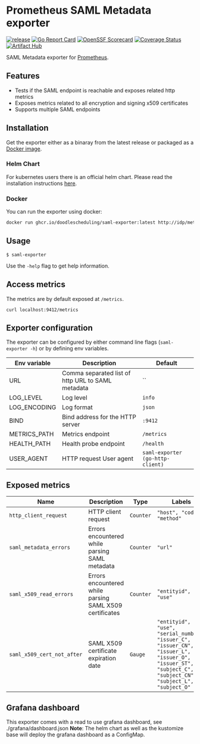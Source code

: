# Prometheus SAML Metadata exporter
[![release](https://github.com/doodlescheduling/saml-exporter/actions/workflows/release.yaml/badge.svg)](https://github.com/doodlescheduling/saml-exporter/actions/workflows/release.yaml)
[![Go Report Card](https://goreportcard.com/badge/github.com/doodlescheduling/saml-exporter)](https://goreportcard.com/report/github.com/doodlescheduling/saml-exporter)
[![OpenSSF Scorecard](https://api.securityscorecards.dev/projects/github.com/DoodleScheduling/saml-exporter/badge)](https://api.securityscorecards.dev/projects/github.com/DoodleScheduling/saml-exporter)
[![Coverage Status](https://coveralls.io/repos/github/DoodleScheduling/saml-exporter/badge.svg?branch=master)](https://coveralls.io/github/DoodleScheduling/saml-exporter?branch=master)
[![Artifact Hub](https://img.shields.io/endpoint?url=https://artifacthub.io/badge/repository/saml-exporter)](https://artifacthub.io/packages/search?repo=saml-exporter)

SAML Metadata exporter for [Prometheus](https://prometheus.io).

## Features

* Tests if the SAML endpoint is reachable and exposes related http metrics
* Exposes metrics related to all encryption and signing x509 certificates
* Supports multiple SAML endpoints

## Installation

Get the exporter either as a binaray from the latest release or packaged as a [Docker image](https://github.com/doodlescheduling/saml-exporter/pkgs/container/saml-exporter).

### Helm Chart
For kubernetes users there is an official helm chart.
Please read the installation instructions [here](https://github.com/doodlescheduling/saml-exporter/blob/master/chart/saml-exporter/README.md).

### Docker
You can run the exporter using docker:
```sh
docker run ghcr.io/doodlescheduling/saml-exporter:latest http://idp/metadata
```

## Usage

```
$ saml-exporter
```

Use the `-help` flag to get help information.

## Access metrics
The metrics are by default exposed at `/metrics`.

```
curl localhost:9412/metrics
```

## Exporter configuration

The exporter can be configured by either command line flags (`saml-exporter -h`) or by defining env variables.

| Env variable             | Description                              | Default |
|--------------------------|------------------------------------------|---------|
| URL                      | Comma separated list of http URL to SAML metadata  | `` |
| LOG_LEVEL                | Log level                                | `info` |
| LOG_ENCODING             | Log format                               | `json` |
| BIND                     | Bind address for the HTTP server         | `:9412` |
| METRICS_PATH             | Metrics endpoint                         | `/metrics` |
| HEALTH_PATH              | Health probe endpoint                    | `/health` |
| USER_AGENT               | HTTP request User agent                  | `saml-exporter (go-http-client)` |

## Exposed metrics 

| Name                     | Description                              | Type | Labels |
|--------------------------|------------------------------------------|---------|-----------|
| `http_client_request`    | HTTP client request                      | `Counter` | `"host", "code", "method"` |
| `saml_metadata_errors`   | Errors encountered while parsing SAML metadata | `Counter` | `"url"` |
| `saml_x509_read_errors`  | Errors encountered while parsing SAML X509 certificates  | `Counter` | `"entityid", "use"` |
| `saml_x509_cert_not_after` | SAML X509 certificate expiration date  | `Gauge` | `"entityid", "use", "serial_number", "issuer_C", "issuer_CN", "issuer_L", "issuer_O", "issuer_ST", "subject_C", "subject_CN", "subject_L", "subject_O"` |

## Grafana dashboard

This exporter comes with a read to use grafana dashboard, see ./grafana/dashboard.json
**Note**: The helm chart as well as the kustomize base will deploy the grafana dashboard as a ConfigMap.

